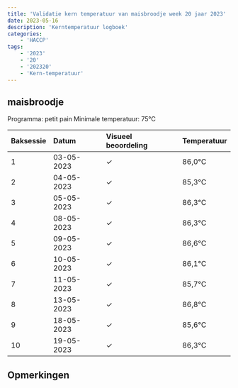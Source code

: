 ```yaml
---
title: 'Validatie kern temperatuur van maisbroodje week 20 jaar 2023'
date: 2023-05-16
description: 'Kerntemperatuur logboek'
categories:
    - 'HACCP'
tags:
    - '2023'
    - '20'
    - '202320'
    - 'Kern-temperatuur'
---
```


## maisbroodje

Programma: petit pain
Minimale temperatuur: 75°C

| Baksessie | Datum | Visueel beoordeling | Temperatuur |
|:---|:---|:---|:---|
| 1 | 03-05-2023 | &check; | 86,0°C |
| 2 | 04-05-2023 | &check; | 85,3°C |
| 3 | 05-05-2023 | &check; | 86,3°C |
| 4 | 08-05-2023 | &check; | 86,3°C |
| 5 | 09-05-2023 | &check; | 86,6°C |
| 6 | 10-05-2023 | &check; | 86,1°C |
| 7 | 11-05-2023 | &check; | 85,7°C |
| 8 | 13-05-2023 | &check; | 86,8°C |
| 9 | 18-05-2023 | &check; | 85,6°C |
| 10 | 19-05-2023 | &check; | 86,3°C |

## Opmerkingen


